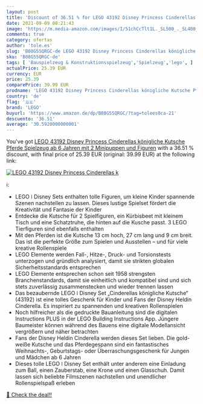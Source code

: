 ```yaml
---
layout: post
title: 'Discount of 36.51 % for LEGO 43192 Disney Princess Cinderellas k'
date: 2021-09-09 08:21:43
image: 'https://m.media-amazon.com/images/I/51chCcTlt1L._SL500_._SL400_.jpg'
comments: true
category: ofertas
author: 'tole.es'
slug: 'B08G55QRGC-de LEGO 43192 Disney Princess Cinderellas königliche Kutsche...'
sku: 'B08G55QRGC-de'
tags: [ 'Bauspielzeug & Konstruktionsspielzeug','Spielzeug','lego', ]
actualPrice: 25.39 EUR
currency: EUR
price: 25.39
comparePrice: 39.99 EUR
prodname: 'LEGO 43192 Disney Princess Cinderellas königliche Kutsche Pferde Spielzeug ab 6 Jahren mit 2 Minipuppen und Figuren'
country: 'de'
flag: '🇩🇪'
brand: 'LEGO'
buyurl: 'https://www.amazon.de/dp/B08G55QRGC/?tag=tolees0ca-21'
descuento: '36.51'
average: '30.5920000000001'
---
```


You've got [LEGO 43192 Disney Princess Cinderellas königliche Kutsche Pferde Spielzeug ab 6 Jahren mit 2 Minipuppen und Figuren](https://www.amazon.de/dp/B08G55QRGC/?tag=tolees0ca-21) with a  36.51 % discount, with final price of 25.39 EUR (original: 39.99 EUR) at the following link:

[![LEGO 43192 Disney Princess Cinderellas k](https://m.media-amazon.com/images/I/51chCcTlt1L._SL500_._SL400_.jpg)](https://www.amazon.de/dp/B08G55QRGC/?tag=tolees0ca-21)

ℹ️:

- LEGO ǀ Disney Sets enthalten tolle Figuren, um kleine Kinder spannende Szenen nachstellen zu lassen. Dieses lustige Spielset fördert die Kreativität und Fantasie der Kinder
- Entdecke die Kutsche für 2 Spielfiguren, ein Kürbisbeet mit kleinem Tisch und eine Schatztruhe, die hinten auf die Kusche passt. 3 LEGO Tierfiguren sind ebenfalls enthalten
- Mit den Pferden ist die Kutsche 13 cm hoch, 27 cm lang und 9 cm breit. Das ist die perfekte Größe zum Spielen und Ausstellen – und für viele kreative Rollenspiele
- LEGO Elemente werden Fall-, Hitze-, Druck- und Torsionstests unterzogen und gründlich analysiert, damit sie strikten globalen Sicherheitsstandards entsprechen
- LEGO Elemente entsprechen schon seit 1958 strengsten Branchenstandards, damit sie einheitlich und kompatibel sind und sich stets zuverlässig zusammenstecken und wieder trennen lassen
- Das bezaubernde LEGO ǀ Disney Set „Cinderellas königliche Kutsche“ (43192) ist eine tolles Geschenk für Kinder und Fans der Disney Heldin Cinderella. Es inspiriert zu spannenden und kreativen Rollenspielen
- Noch hilfreicher als die gedruckte Bauanleitung sind die digitalen Instructions PLUS in der LEGO Building Instructions App. Jüngere Baumeister können während des Bauens eine digitale Modellansicht vergrößern und näher betrachten
- Fans der Disney Heldin Cinderella werden dieses Set lieben. Die gold-weiße Kutsche und das Pferdegespann sind ein fantastisches Weihnachts-, Geburtstags- oder Überraschungsgeschenk für Jungen und Mädchen ab 6 Jahren
- Dieses tolle LEGO ǀ Disney Set enthält unter anderem eine Einladung zum Ball, einen Zauberstab, eine Krone und einen Glasschuh. Damit lassen sich beliebte Filmszenen nachstellen und unendlicher Rollenspielspaß erleben

[🛒 Check the deal!!](https://www.amazon.de/dp/B08G55QRGC/?tag=tolees0ca-21)

